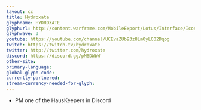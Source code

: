 ```yaml
---
layout: cc
title: Hydroxate
glyphname: HYDROXATE
glyphurl: http://content.warframe.com/MobileExport/Lotus/Interface/Icons/Player/ContentCreators/Hydroxate.png
glyphwave: 3
youtube: https://youtube.com/channel/UCEvaZUb93z8LmOyLC02Dqog
twitch: https://twitch.tv/hydroxate
twitter: http://twitter.com/hydroxate
discord: https://discord.gg/pM6DWbW
other-site: 
primary-language: 
global-glyph-code: 
currently-partnered: 
stream-currency-needed-for-glyph: 
---
```

* PM one of the HausKeepers in Discord
